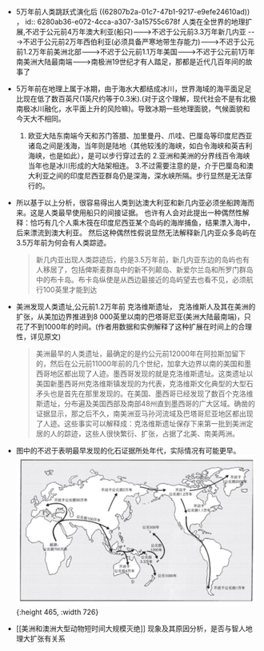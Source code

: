- 5万年前人类跳跃式演化后 ((62807b2a-01c7-47b1-9217-e9efe24610ad)) ，
  id:: 6280ab36-e072-4cca-a307-3a15755c678f
  人类在全世界的地理扩展,不迟于公元前4万年澳大利亚(船只)--->不迟于公元前3.3万年新几内亚
  --->不迟于公元前2万年西伯利亚(必须具备严寒地带生存能力)--->不迟于公元前1.2万年前美洲北部--->不迟于公元前1.1万年美国--->不迟于公元前1万年南美洲大陆最南端--->南极洲19世纪才有人踏足，那都是近代几百年间的故事了
- 5万年前在地理上属于冰期，由于海水大都结成冰川，世界海域的海平面足足比现在低了数百英尺(1英尺约等于0.3米).(对于这个理解，现代社会不是有北极南极冰川融化，水平面上升的风险嘛)。导致冰期一些地理面貌，气候面貌和今天大不相同。
  1. 欧亚大陆东南端今天和苏门答腊、加里曼丹、爪哇、巴厘岛等印度尼西亚诸岛之间是浅海，当年则是陆地（其他较浅的海峡，如白令海峡和英吉利海峡，也是如此），是可以步行穿过去的
  2.亚洲和美洲的分界线百令海峡当年也是冰川形成的大陆架相连。
  3.不过需要注意的是，介于巴厘岛和澳大利亚之间的印度尼西亚群岛仍是深海，深水峡所隔。步行显然是无法穿行的。
- 所以基于以上分析，很容易得出人类到达澳大利亚和新几内亚必须坐船跨海而来。这是人类最早使用船只的间接证据。
  也许有人会对此提出一种偶然性解释：恰巧有几个人乘木筏在印度尼西亚某个岛屿的海岸捕鱼，结果漂入海中，后来漂流到澳大利亚。
  然后这种偶然性假说显然无法解释新几内亚众多岛屿在3.5万年前为何会有人类踪迹。
  >新几内亚出现人类踪迹后，约是3.5万年前，新几内亚东边的岛屿也有人移居了，包括俾斯麦群岛中的新不列颠岛、新爱尔兰岛和所罗门群岛中的布卡岛。布卡岛纵使是从西边最接近的岛屿望去也看不见，必须航行100英里才能到达
- 美洲发现人类遗址,公元前1.2万年前
  克洛维斯遗址，
  克洛维斯人及其在美洲的扩张，从美加边界推进到8 000英里以南的巴塔哥尼亚(美洲大陆最南端)，只花了不到1000年的时间。(作者用数据和实例解释了这种扩展在时间上的合理性，详见原文)
  
  >美洲最早的人类遗址，最确定的是约公元前12000年在阿拉斯加留下的，然后在公元前11000年前的几个世纪，加拿大边界以南的美国和墨西哥地区都出现了人迹。墨西哥发现的就是克洛维斯遗址。这类遗址以美国新墨西哥州克洛维斯镇发现的为代表，克洛维斯文化典型的大型石矛头也是首先在那里发现的。在美国、墨西哥已经发现了数百个克洛维斯遗址，分布遍及美国西部及南部48州直到墨西哥的广大区域。确凿的证据显示，那之后不久，南美洲亚马孙河流域及巴塔哥尼亚地区都出现了人迹。这些事实可以解释成：克洛维斯遗址保存下来第一批到美洲定居的人的踪迹，这些人很快繁衍、扩张，占据了北美、南美两洲。
- 图中的不迟于表明最早发现的化石证据所处年代，实际情况有可能更早。
  ![人类在全世界的扩展示意图.png](../assets/人类在全世界的扩展示意图_1652536603093_0.png){:height 465, :width 726}
- [[美洲和澳洲大型动物短时间大规模灭绝]] 现象及其原因分析，是否与智人地理大扩张有关系